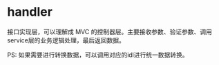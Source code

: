 # handler

接口实现层，可以理解成 MVC 的控制器层。主要接收参数、验证参数、调用service层的业务逻辑处理，最后返回数据。

PS: 如果需要进行转换数据，可以调用对应的idl进行统一数据转换。
